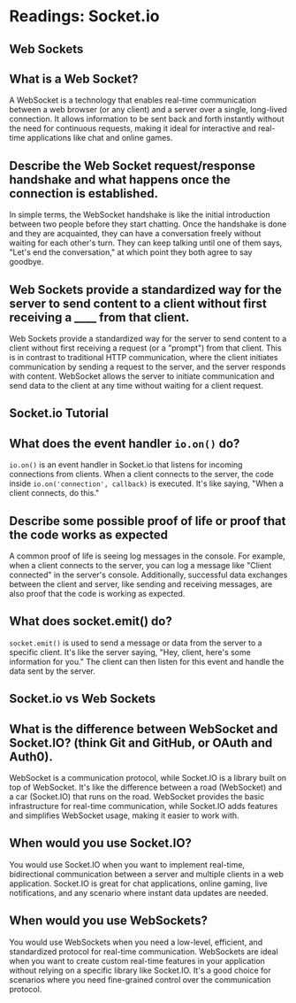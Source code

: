 # Readings: Socket.io

## Web Sockets

## What is a Web Socket?

A WebSocket is a technology that enables real-time communication between a web browser (or any client) and a server over a single, long-lived connection. It allows information to be sent back and forth instantly without the need for continuous requests, making it ideal for interactive and real-time applications like chat and online games.

## Describe the Web Socket request/response handshake and what happens once the connection is established.

In simple terms, the WebSocket handshake is like the initial introduction between two people before they start chatting. Once the handshake is done and they are acquainted, they can have a conversation freely without waiting for each other's turn. They can keep talking until one of them says, "Let's end the conversation," at which point they both agree to say goodbye.

## Web Sockets provide a standardized way for the server to send content to a client without first receiving a ____ from that client.

Web Sockets provide a standardized way for the server to send content to a client without first receiving a request (or a "prompt") from that client. This is in contrast to traditional HTTP communication, where the client initiates communication by sending a request to the server, and the server responds with content. WebSocket allows the server to initiate communication and send data to the client at any time without waiting for a client request.

## Socket.io Tutorial

## What does the event handler `io.on()` do?

`io.on()` is an event handler in Socket.io that listens for incoming connections from clients. When a client connects to the server, the code inside `io.on('connection', callback)` is executed. It's like saying, "When a client connects, do this."

## Describe some possible proof of life or proof that the code works as expected

A common proof of life is seeing log messages in the console. For example, when a client connects to the server, you can log a message like "Client connected" in the server's console. Additionally, successful data exchanges between the client and server, like sending and receiving messages, are also proof that the code is working as expected.

## What does socket.emit() do?

`socket.emit()` is used to send a message or data from the server to a specific client. It's like the server saying, "Hey, client, here's some information for you." The client can then listen for this event and handle the data sent by the server.

## Socket.io vs Web Sockets

## What is the difference between WebSocket and Socket.IO? (think Git and GitHub, or OAuth and Auth0).

WebSocket is a communication protocol, while Socket.IO is a library built on top of WebSocket. It's like the difference between a road (WebSocket) and a car (Socket.IO) that runs on the road. WebSocket provides the basic infrastructure for real-time communication, while Socket.IO adds features and simplifies WebSocket usage, making it easier to work with.

## When would you use Socket.IO?

You would use Socket.IO when you want to implement real-time, bidirectional communication between a server and multiple clients in a web application. Socket.IO is great for chat applications, online gaming, live notifications, and any scenario where instant data updates are needed.

## When would you use WebSockets?

You would use WebSockets when you need a low-level, efficient, and standardized protocol for real-time communication. WebSockets are ideal when you want to create custom real-time features in your application without relying on a specific library like Socket.IO. It's a good choice for scenarios where you need fine-grained control over the communication protocol.
